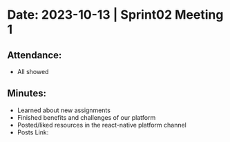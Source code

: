 # Date: 2023-10-13 | Sprint02 Meeting 1

## Attendance:

- All showed

## Minutes:

- Learned about new assignments
- Finished benefits and challenges of our platform
- Posted/liked resources in the react-native platform channel
- Posts Link: